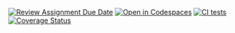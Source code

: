 [![Review Assignment Due Date](https://classroom.github.com/assets/deadline-readme-button-22041afd0340ce965d47ae6ef1cefeee28c7c493a6346c4f15d667ab976d596c.svg)](https://classroom.github.com/a/HxXSUBio)
[![Open in Codespaces](https://classroom.github.com/assets/launch-codespace-2972f46106e565e64193e422d61a12cf1da4916b45550586e14ef0a7c637dd04.svg)](https://classroom.github.com/open-in-codespaces?assignment_repo_id=19137300)
[![CI tests](https://github.com/ULL-ESIT-INF-DSI-2425/prct10-express-funko-app-alu0101433943/actions/workflows/ci.yml/badge.svg)](https://github.com/ULL-ESIT-INF-DSI-2425/prct10-express-funko-app-alu0101433943/actions/workflows/ci.yml)
[![Coverage Status](https://coveralls.io/repos/github/ULL-ESIT-INF-DSI-2425/prct10-express-funko-app-alu0101433943/badge.svg?branch=main)](https://coveralls.io/github/ULL-ESIT-INF-DSI-2425/prct10-express-funko-app-alu0101433943?branch=main)